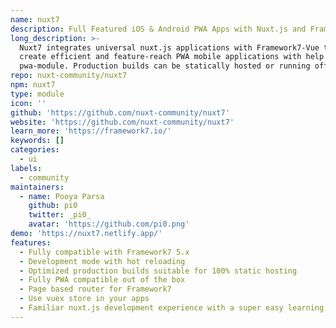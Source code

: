 ```yaml
---
name: nuxt7
description: Full Featured iOS & Android PWA Apps with Nuxt.js and Framework7
long_description: >-
  Nuxt7 integrates universal nuxt.js applications with Framework7-Vue to rapidly
  create efficient and feature-reach PWA mobile applications with help of
  pwa-module. Production builds can be statically hosted or running offline.
repo: nuxt-community/nuxt7
npm: nuxt7
type: module
icon: ''
github: 'https://github.com/nuxt-community/nuxt7'
website: 'https://github.com/nuxt-community/nuxt7'
learn_more: 'https://framework7.io/'
keywords: []
categories:
  - ui
labels:
  - community
maintainers:
  - name: Pooya Parsa
    github: pi0
    twitter: _pi0_
    avatar: 'https://github.com/pi0.png'
demo: 'https://nuxt7.netlify.app/'
features:
  - Fully compatible with Framework7 5.x
  - Development mode with hot reloading
  - Optimized production builds suitable for 100% static hosting
  - Fully PWA compatible out of the box
  - Page based router for Framework7
  - Use vuex store in your apps
  - Familiar nuxt.js development experience with a super easy learning curve
---
```

